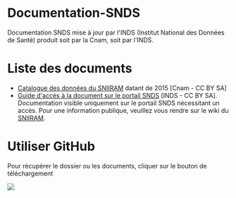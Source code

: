 # Documentation-SNDS
Documentation SNDS mise à jour par l'INDS (Institut National des Données de Santé) produit soit par la Cnam, soit par l'INDS. 

# Liste des documents
- [Catalogue des données du SNIIRAM](https://github.com/indsante/Documentation-SNDS/raw/master/2015Cnam%20Catalogue%20Donn%C3%A9es%20SNIIRAM.xlsm) datant de 2015 [Cnam - CC BY SA] 
- [Guide d'accès à la document sur le portail SNDS](https://github.com/indsante/Documentation-SNDS/raw/master/2019INDS%20Trouver%20la%20doc%20sur%20le%20portail%20SNDS.pptx) [INDS - CC BY SA]. Documentation visible uniquement sur le portail SNDS nécessitant un accès. Pour une information publique, veuillez vous rendre sur le wiki du [SNIIRAM](http://open-data-assurance-maladie.ameli.fr/wiki-sniiram/index.php). 

# Utiliser GitHub
Pour récupérer le dossier ou les documents, cliquer sur le bouton de téléchargement

![](https://github.com/indsante/Documentation-SNDS/blob/master/img/downloadfile.png)
